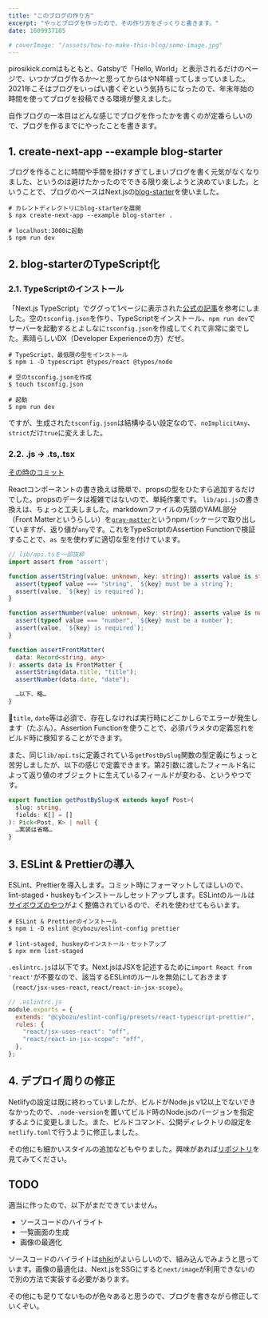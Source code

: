 ```yaml
---
title: "このブログの作り方"
excerpt: "やっとブログを作ったので、その作り方をざっくりと書きます。"
date: 1609937105

# coverImage: "/assets/how-to-make-this-blog/some-image.jpg"
---
```


pirosikick.comはもともと、Gatsbyで「Hello, World」と表示されるだけのページで、いつかブログ作るか〜と思ってからはやN年経ってしまっていました。2021年こそはブログをいっぱい書くぞという気持ちになったので、年末年始の時間を使ってブログを投稿できる環境が整えました。

自作ブログの一本目はどんな感じでブログを作ったかを書くのが定番らしいので、ブログを作るまでにやったことを書きます。

## 1. create-next-app --example blog-starter

ブログを作ることに時間や手間を掛けすぎてしまいブログを書く元気がなくなりました、というのは避けたかったのでできる限り楽しようと決めていました。ということで、ブログのベースはNext.jsの[blog-starter](https://github.com/vercel/next.js/tree/canary/examples/blog-starter)を使いました。

```
# カレントディレクトリにblog-starterを展開
$ npx create-next-app --example blog-starter .

# localhost:3000に起動
$ npm run dev
```

## 2. blog-starterのTypeScript化

### 2.1. TypeScriptのインストール

「Next.js TypeScript」でググって1ページに表示された[公式の記事](https://nextjs.org/docs/basic-features/typescript)を参考にしました。空の`tsconfig.json`を作り、TypeScriptをインストール、`npm run dev`でサーバーを起動するとよしなに`tsconfig.json`を作成してくれて非常に楽でした。素晴らしいDX（Developer Experienceの方）だぜ。

```
# TypeScript、最低限の型をインストール
$ npm i -D typescript @types/react @types/node

# 空のtsconfig.jsonを作成
$ touch tsconfig.json

# 起動
$ npm run dev
```

ですが、生成された`tsconfig.json`は結構ゆるい設定なので、`noImplicitAny`、`strict`だけ`true`に変えました。

### 2.2. .js → .ts,.tsx

[その時のコミット](https://github.com/pirosikick/pirosikick.com/pull/8/commits/ad0841f4074ab091f546e481f823eaa3ef1dfe1f)

Reactコンポーネントの書き換えは簡単で、propsの型をひたすら追加するだけでした。propsのデータは複雑ではないので、単純作業です。
`lib/api.js`の書き換えは、ちょっと工夫しました。markdownファイルの先頭のYAML部分（Front Matterというらしい）を[`gray-matter`](https://www.npmjs.com/package/gray-matter)というnpmパッケージで取り出していますが、返り値が`any`です。これをTypeScriptのAssertion Functionで検証することで、`as 型`を使わずに適切な型を付けています。

```ts
// lib/api.tsを一部抜粋
import assert from 'assert';

function assertString(value: unknown, key: string): asserts value is string {
  assert(typeof value === "string", `${key} must be a string`);
  assert(value, `${key} is required`);
}

function assertNumber(value: unknown, key: string): asserts value is number {
  assert(typeof value === "number", `${key} must be a number`);
  assert(value, `${key} is required`);
}

function assertFrontMatter(
  data: Record<string, any>
): asserts data is FrontMatter {
  assertString(data.title, "title");
  assertNumber(data.date, "date");

  …以下、略…
}
```

`title`, `date`等は必須で、存在しなければ実行時にどこかしらでエラーが発生します（たぶん）。Assertion Functionを使うことで、必須パラメタの定義忘れをビルド時に検知することができます。

また、同じ`lib/api.ts`に定義されている`getPostBySlug`関数の型定義にちょっと苦労しましたが、以下の感じで定義できます。第2引数に渡したフィールド名によって返り値のオブジェクトに生えているフィールドが変わる、というやつです。

```ts
export function getPostBySlug<K extends keyof Post>(
  slug: string,
  fields: K[] = []
): Pick<Post, K> | null {
  …実装は省略…
}
```

## 3. ESLint & Prettierの導入

ESLint、Prettierを導入します。コミット時にフォーマットしてほしいので、lint-staged・huskeyもインストールしセットアップします。ESLintのルールは[サイボウズのやつ](https://github.com/cybozu/eslint-config)がよく整備されているので、それを使わせてもらいます。

```
# ESLint & Prettierのインストール
$ npm i -D eslint @cybozu/eslint-config prettier

# lint-staged, huskeyのインストール・セットアップ
$ npx mrm lint-staged
```

`.eslintrc.js`は以下です。Next.jsはJSXを記述するために`import React from 'react'`が不要なので、該当するESLintのルールを無効にしておきます（`react/jsx-uses-react`, `react/react-in-jsx-scope`）。

```js
// .eslintrc.js
module.exports = {
  extends: "@cybozu/eslint-config/presets/react-typescript-prettier",
  rules: {
    "react/jsx-uses-react": "off",
    "react/react-in-jsx-scope": "off",
  },
};
```

## 4. デプロイ周りの修正

Netlifyの設定は既に終わっていましたが、ビルドがNode.js v12以上でないできなかったので、`.node-version`を置いてビルド時のNode.jsのバージョンを指定するように変更しました。また、ビルドコマンド、公開ディレクトリの設定を`netlify.toml`で行うように修正しました。

その他にも細かいスタイルの追加などもやりました。興味があれば[リポジトリ](https://github.com/pirosikick/pirosikick.com)を見てみてください。

## TODO

適当に作ったので、以下がまだできていません。

- ソースコードのハイライト
- 一覧画面の生成
- 画像の最適化

ソースコードのハイライトは[shiki](https://shiki.matsu.io/)がよいらしいので、組み込んでみようと思っています。画像の最適化は、Next.jsをSSGにすると`next/image`が利用できないので別の方法で実装する必要があります。

その他にも足りてないものが色々あると思うので、ブログを書きながら修正していくぞい。
